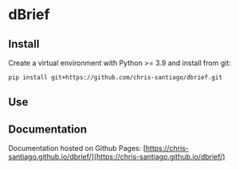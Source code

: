 # dBrief

## Install

Create a virtual environment with Python >= 3.9 and install from git:

```bash
pip install git+https://github.com/chris-santiago/dbrief.git
```

## Use


## Documentation

Documentation hosted on Github Pages: [https://chris-santiago.github.io/dbrief/](https://chris-santiago.github.io/dbrief/)
